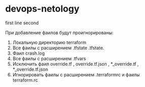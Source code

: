 # devops-netology
first line
second

  При добавление фаилов будут проигнорированы:
1) Локальную директорию terraform
2) Все фаилы с расширением .tfstate .tfstate.
3) Фаил crash.log
4) Все фаилы с расширением .tfvars 
5) Исключить фаил override.tf , override.tf.json , *_override.tf , *_override.tf.json
6) Игнорировать фаилы с расширением .terraformrc и фаилы terraform.rc

